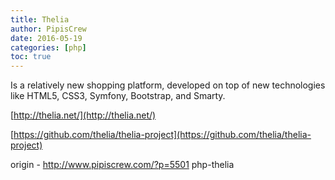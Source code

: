```yaml
---
title: Thelia
author: PipisCrew
date: 2016-05-19
categories: [php]
toc: true
---
```


Is a relatively new shopping platform, developed on top of new technologies like HTML5, CSS3, Symfony, Bootstrap, and Smarty.

[http://thelia.net/](http://thelia.net/)

[https://github.com/thelia/thelia-project](https://github.com/thelia/thelia-project)

origin - http://www.pipiscrew.com/?p=5501 php-thelia